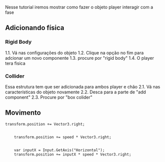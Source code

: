 Nesse tutorial iremos mostrar como fazer o objeto player interagir com a fase

## Adicionando física

### Rigid Body
1.1. Vá nas configurações do objeto
1.2. Clique na opção no fim para adcionar um novo componente
1.3. procure por "rigid body"
1.4. O player tera fisica

### Collider
Essa estrutura tem que ser adicionada para ambos player e chão
2.1. Vá nas características do objeto novamente
2.2. Desca para a parte de "add component"
2.3. Procure por "box colider"





## Movimento




```
transform.position += Vector3.right;


    transform.position += speed * Vector3.right;


    var inputX = Input.GetAxis("Horizontal");
    transform.position += inputX * speed * Vector3.right;

   ```
